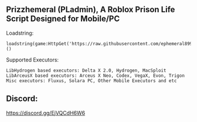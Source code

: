 ## Prizzhemeral (PLadmin), A Roblox Prison Life Script Designed for Mobile/PC
Loadstring:
```
loadstring(game:HttpGet('https://raw.githubusercontent.com/ephemeral8997/Prizzhemeral/refs/heads/main/pladmin.lua'))()
```

Supported Executors:
```
LibHydrogen based executors: Delta X 2.0, Hydrogen, MacSploit
LibArceusX based executors: Arceus X Neo, Codex, VegaX, Evon, Trigon
Misc executors: Fluxus, Solara PC, Other Mobile Executors and etc
```

## Discord:
https://discord.gg/EjVQCdH6W6
